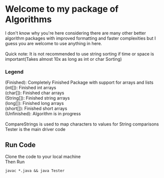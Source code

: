 <h1> Welcome to my package of Algorithms</h1>
<body> I don't know why you're here considering there are many other better algorithm packages with improved formatting and faster complexities but I guess you are welcome to use anything in here. 
<br></br>
Quick note: It is not recommended to use string sorting if time or space is important(Takes almost 10x as long as int or char Sorting)</body>

<h3>Legend</h3>
(Finished): Completely Finished Package with support for arrays and lists
<br />
(int[]): Finished int arrays
<br />
(char[]): Finished char arrays
<br />
(String[]): Finished string arrays
<br />
(long[]): Finished long arrays
<br />
(short[]): Finished short arrays
<br />
(Unfinished): Algorithm is in progress
<br></br>
CompareStrings is used to map characters to values for String comparisons
<br />
Tester is the main driver code

<h2>Run Code</h2>
Clone the code to your local machine<br />
Then Run

<pre><code>javac *.java && java Tester</code></pre>
